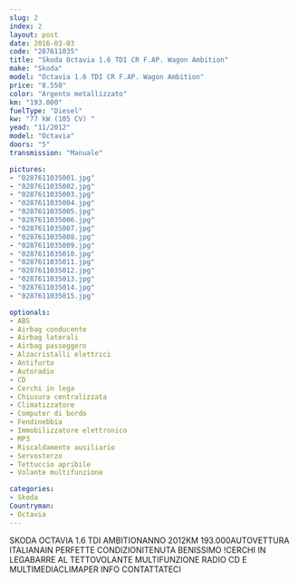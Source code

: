 ```yaml
---
slug: 2
index: 2
layout: post
date: 2016-03-03
code: "287611035"
title: "Skoda Octavia 1.6 TDI CR F.AP. Wagon Ambition"
make: "Skoda"
model: "Octavia 1.6 TDI CR F.AP. Wagon Ambition"
price: "8.550"
color: "Argento metallizzato"
km: "193.000"
fuelType: "Diesel"
kw: "77 kW (105 CV) "
yead: "11/2012"
model: "Octavia"
doors: "5"
transmission: "Manuale"

pictures:
- "0287611035001.jpg"
- "0287611035002.jpg"
- "0287611035003.jpg"
- "0287611035004.jpg"
- "0287611035005.jpg"
- "0287611035006.jpg"
- "0287611035007.jpg"
- "0287611035008.jpg"
- "0287611035009.jpg"
- "0287611035010.jpg"
- "0287611035011.jpg"
- "0287611035012.jpg"
- "0287611035013.jpg"
- "0287611035014.jpg"
- "0287611035015.jpg"

optionals:
- ABS
- Airbag conducente
- Airbag laterali
- Airbag passeggero
- Alzacristalli elettrici
- Antifurto
- Autoradio
- CD
- Cerchi in lega
- Chiusura centralizzata
- Climatizzatore
- Computer di bordo
- Fendinebbia
- Immobilizzatore elettronico
- MP3
- Riscaldamento ausiliario
- Servosterzo
- Tettuccio apribile
- Volante multifunzione

categories:
- Skoda
Countryman:
- Octavia
---
```

SKODA OCTAVIA 1.6 TDI AMBITIONANNO 2012KM 193.000AUTOVETTURA ITALIANAIN PERFETTE CONDIZIONITENUTA BENISSIMO !CERCHI IN LEGABARRE AL TETTOVOLANTE MULTIFUNZIONE RADIO CD E MULTIMEDIACLIMAPER INFO CONTATTATECI